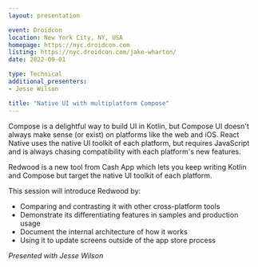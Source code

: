 ```yaml
---
layout: presentation

event: Droidcon
location: New York City, NY, USA
homepage: https://nyc.droidcon.com
listing: https://nyc.droidcon.com/jake-wharton/
date: 2022-09-01

type: Technical
additional_presenters:
- Jesse Wilson

title: "Native UI with multiplatform Compose"
---
```


Compose is a delightful way to build UI in Kotlin, but Compose UI doesn't always make sense (or exist) on platforms like the web and iOS. React Native uses the native UI toolkit of each platform, but requires JavaScript and is always chasing compatibility with each platform's new features.

Redwood is a new tool from Cash App which lets you keep writing Kotlin and Compose but target the native UI toolkit of each platform.

This session will introduce Redwood by:
- Comparing and contrasting it with other cross-platform tools
- Demonstrate its differentiating features in samples and production usage
- Document the internal architecture of how it works
- Using it to update screens outside of the app store process

_Presented with Jesse Wilson_